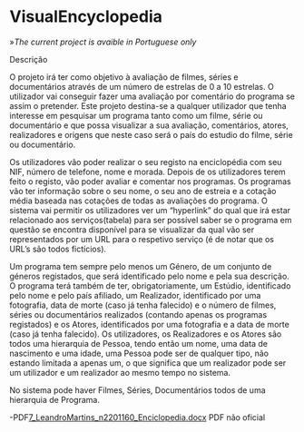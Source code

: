 # **VisualEncyclopedia**
»*The current project is avaible in Portuguese only*

Descrição

O projeto irá ter como objetivo à avaliação de filmes, séries e documentários através de um número de estrelas de 0 a 10 estrelas. O utilizador vai conseguir fazer uma avaliação por comentário do programa se assim o pretender. Este projeto destina-se a qualquer utilizador que tenha interesse em pesquisar um programa tanto como um filme, série ou documentário e que possa visualizar a sua avaliação, comentários, atores, realizadores e origens que neste caso será o país do estudio do filme, série ou documentário.

  Os utilizadores vão poder realizar o seu registo na enciclopédia com seu NIF, número de telefone, nome e morada. Depois de os utilizadores terem feito o registo, vão poder avaliar e comentar nos programas. Os programas vão ter informação sobre o seu nome, o seu ano de estreia e a cotação média baseada nas cotações de todas as avaliações do programa. O sistema vai permitir os utilizadores ver um “hyperlink” do qual que irá estar relacionado aos serviços(tabela) para ser possível saber se o programa em questão se encontra disponível para se visualizar da qual vão ser representados por um URL para o respetivo serviço (é de notar que os URL’s são todos fictícios).
  
  Um programa tem sempre pelo menos um Género, de um conjunto de géneros registados, que será identificado pelo nome e pela sua descrição. O programa terá também de ter, obrigatoriamente, um Estúdio, identificado pelo nome e pelo país afiliado, um Realizador, identificado por uma fotografia, data de morte (caso já tenha falecido) e o número de filmes, séries ou documentários realizados (contando apenas os programas registados) e os Atores, identificados por uma fotografia e a data de morte (caso já tenha falecido).
  Os utilizadores, os Realizadores e os Atores são todos uma hierarquia de Pessoa, tendo então um nome, uma data de nascimento e uma idade, uma Pessoa pode ser de qualquer tipo, não estando limitada a apenas um, o que significa que um realizador pode ser um utilizador e um realizador ao mesmo tempo no sistema. 

No sistema pode haver Filmes, Séries, Documentários todos de uma hierarquia de Programa.

-PDF[7_LeandroMartins_n2201160_Enciclopedia.docx](https://github.com/GoldenLeoPT/VisualEncyclopedia/files.docx) PDF não oficial
